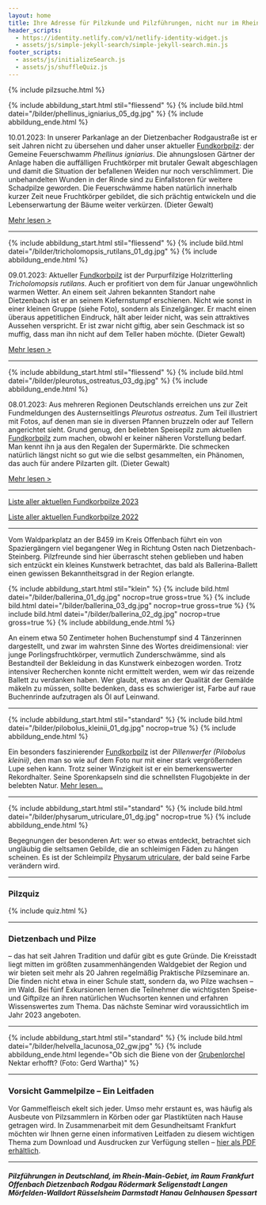 ```yaml
---
layout: home
title: Ihre Adresse für Pilzkunde und Pilzführungen, nicht nur im Rhein-Main-Gebiet
header_scripts:
  - https://identity.netlify.com/v1/netlify-identity-widget.js
  - assets/js/simple-jekyll-search/simple-jekyll-search.min.js
footer_scripts:
  - assets/js/initializeSearch.js
  - assets/js/shuffleQuiz.js
---
```

{% include pilzsuche.html %}

{% include abbildung_start.html stil="fliessend" %}
{% include bild.html datei="/bilder/phellinus_igniarius_05_dg.jpg" %}
{% include abbildung_ende.html %}

10.01.2023: In unserer Parkanlage an der Dietzenbacher Rodgaustraße ist er seit Jahren nicht zu übersehen und daher unser aktueller [Fundkorbpilz](AA "Glossar-"): der Gemeine Feuerschwamm *Phellinus igniarius*. Die ahnungslosen Gärtner der Anlage haben die auffälligen Fruchtkörper mit brutaler Gewalt abgeschlagen und damit die Situation der befallenen Weiden nur noch verschlimmert. Die unbehandelten Wunden in der Rinde sind zu Einfallstoren für weitere Schadpilze geworden. Die Feuerschwämme haben natürlich innerhalb kurzer Zeit neue Fruchtkörper gebildet, die sich prächtig entwickeln und die Lebenserwartung der Bäume weiter verkürzen. (Dieter Gewalt)

[Mehr lesen >](/pilze/phellinus-igniarius-gemeiner-feuerschwamm)

<div style="clear:  both"></div>

- - -

{% include abbildung_start.html stil="fliessend" %}
{% include bild.html datei="/bilder/tricholomopsis_rutilans_01_dg.jpg" %}
{% include abbildung_ende.html %}

09.01.2023: Aktueller [Fundkorbpilz](AA "Glossar-") ist der Purpurfilzige Holzritterling *Tricholomopsis rutilans*. Auch er profitiert von dem für Januar ungewöhnlich warmen Wetter. An einem seit Jahren bekannten Standort nahe Dietzenbach ist er an seinem Kiefernstumpf erschienen. Nicht wie sonst in einer kleinen Gruppe (siehe Foto), sondern als Einzelgänger. Er macht einen überaus appetitlichen Eindruck, hält aber leider nicht, was sein attraktives Aussehen verspricht. Er ist zwar nicht giftig, aber sein Geschmack ist so muffig, dass man ihn nicht auf dem Teller haben möchte. (Dieter Gewalt)

[Mehr lesen >](/pilze/tricholomopsis-rutilans-purpurfilziger-holzritterling)

<div style="clear:  both"></div>

- - -

{% include abbildung_start.html stil="fliessend" %}
{% include bild.html datei="/bilder/pleurotus_ostreatus_03_dg.jpg" %}
{% include abbildung_ende.html %}

08.01.2023: Aus mehreren Regionen Deutschlands erreichen uns zur Zeit Fundmeldungen des Austernseitlings *Pleurotus ostreatus*. Zum Teil illustriert mit Fotos, auf denen man sie in diversen Pfannen bruzzeln oder auf Tellern angerichtet sieht. Grund genug, den beliebten Speisepilz zum aktuellen [Fundkorbpilz](AA "Glossar-") zum machen, obwohl er keiner näheren Vorstellung bedarf. Man kennt ihn ja aus den Regalen der Supermärkte. Die schmecken natürlich längst nicht so gut wie die selbst gesammelten, ein Phänomen, das auch für andere Pilzarten gilt. (Dieter Gewalt)

[Mehr lesen >](/pilze/pleurotus-ostreatus-austernseitling)

<div style="clear:  both"></div>

- - -

[Liste aller aktuellen Fundkorbpilze 2023](/artikel/liste-aller-aktuellen-fundkorbpilze-2023.html)

[Liste aller aktuellen Fundkorbpilze 2022](/artikel/liste-aller-aktuellen-fundkorbpilze-2022.html)

- - -

Vom Waldparkplatz an der B459 im Kreis Offenbach führt ein von Spaziergängern viel begangener Weg in Richtung Osten nach Dietzenbach-Steinberg. Pilzfreunde sind hier überrascht stehen geblieben und haben sich entzückt ein kleines Kunstwerk betrachtet, das bald als Ballerina-Ballett einen gewissen Bekanntheitsgrad in der Region erlangte.

{% include abbildung_start.html stil="klein" %}
{% include bild.html datei="/bilder/ballerina_01_dg.jpg" nocrop=true gross=true %}
{% include bild.html datei="/bilder/ballerina_03_dg.jpg" nocrop=true gross=true %}
{% include bild.html datei="/bilder/ballerina_02_dg.jpg" nocrop=true gross=true %}
{% include abbildung_ende.html %}

An einem etwa 50 Zentimeter hohen Buchenstumpf sind 4 Tänzerinnen dargestellt, und zwar im wahrsten Sinne des Wortes dreidimensional: vier junge Porlingsfruchtkörper, vermutlich Zunderschwämme, sind als Bestandteil der Bekleidung in das Kunstwerk einbezogen worden. Trotz intensiver Recherchen konnte nicht ermittelt werden, wem wir das reizende Ballett zu verdanken haben. Wer glaubt, etwas an der Qualität der Gemälde mäkeln zu müssen, sollte bedenken, dass es schwieriger ist, Farbe auf raue Buchenrinde aufzutragen als Öl auf Leinwand.

- - -

{% include abbildung_start.html stil="standard" %}
{% include bild.html datei="/bilder/pilobolus_kleinii_01_dg.jpg" nocrop=true %}
{% include abbildung_ende.html %}

Ein besonders faszinierender [Fundkorbpilz](AA "Glossar-") ist der *Pillenwerfer (Pilobolus kleinii)*, den man so wie auf dem Foto nur mit einer stark vergrößernden Lupe sehen kann. Trotz seiner Winzigkeit ist er ein bemerkenswerter Rekordhalter. Seine Sporenkapseln sind die schnellsten Flugobjekte in der belebten Natur. [Mehr lesen...](/pilze/pilobolus-kleinii-pillenwerfer)

- - -

{% include abbildung_start.html stil="standard" %}
{% include bild.html datei="/bilder/physarum_utriculare_01_dg.jpg" nocrop=true %}
{% include abbildung_ende.html %}

Begegnungen der besonderen Art: wer so etwas entdeckt, betrachtet sich ungläubig die seltsamen Gebilde, die an schleimigen Fäden zu hängen scheinen. Es ist der Schleimpilz [Physarum utriculare](/pilze/physarum-utriculare-fadenfruchtschleimpilz), der bald seine Farbe verändern wird.

- - -

### Pilzquiz

{% include quiz.html %}

- - -

### Dietzenbach und Pilze

– das hat seit Jahren Tradition und dafür gibt es gute Gründe. Die Kreisstadt liegt mitten im größten zusammenhängenden Waldgebiet der Region und wir bieten seit mehr als 20 Jahren regelmäßig Praktische Pilzseminare an. Die finden nicht etwa in einer Schule statt, sondern da, wo Pilze wachsen – im Wald. Bei fünf Exkursionen lernen die Teilnehmer die wichtigsten Speise- und Giftpilze an ihren natürlichen Wuchsorten kennen und erfahren Wissenswertes zum Thema. Das nächste Seminar wird voraussichtlich im Jahr 2023 angeboten.  

- - -

{% include abbildung_start.html stil="standard" %}
{% include bild.html datei="/bilder/helvella_lacunosa_02_gw.jpg" %}
{% include abbildung_ende.html legende="Ob sich die Biene von der <a href='/pilze/helvella-lacunosa-grubenlorchel'>Grubenlorchel</a> Nektar erhofft?  (Foto: Gerd Wartha)" %}

- - -

### Vorsicht Gammelpilze – Ein Leitfaden

Vor Gammelfleisch ekelt sich jeder. Umso mehr erstaunt es, was häufig als Ausbeute von Pilzsammlern in Körben oder gar Plastiktüten nach Hause getragen wird. In Zusammenarbeit mit dem Gesundheitsamt Frankfurt möchten wir Ihnen gerne einen informativen Leitfaden zu diesem wichtigen Thema zum Download und Ausdrucken zur Verfügung stellen – [hier als PDF erhältlich](/assets/docs/Fundkorb.de-Gammelpilze.pdf).

- - -

##### Pilzführungen in Deutschland, im Rhein-Main-Gebiet, im Raum Frankfurt Offenbach Dietzenbach Rodgau Rödermark Seligenstadt Langen Mörfelden-Walldort Rüsselsheim Darmstadt Hanau Gelnhausen Spessart